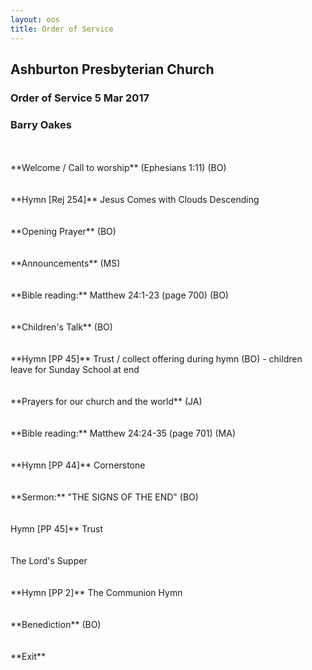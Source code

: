 ```yaml
---
layout: oos
title: Order of Service
---
```

## Ashburton Presbyterian Church

### Order of Service 5 Mar 2017

### Barry Oakes

<br>
<br>
**Welcome / Call to worship**  (Ephesians 1:11) (BO)
<br>
<br>
<br>
**Hymn [Rej 254]** Jesus Comes with Clouds Descending
<br>
<br>
<br>
**Opening Prayer** (BO)
<br>
<br>
<br>
**Announcements** (MS) 
<br>
<br>
<br>
**Bible reading:** Matthew 24:1-23 (page 700) (BO)
<br>
<br>
<br>
**Children's Talk** (BO)
<br>
<br>
<br>
**Hymn [PP 45]** Trust / collect offering during hymn  (BO) - children leave for Sunday School at end
<br>
<br>
<br>
**Prayers for our church and the world** (JA)
<br>
<br>
<br>
**Bible reading:** Matthew 24:24-35 (page 701)  (MA)
<br>
<br>
<br>
**Hymn [PP 44]** Cornerstone
<br>
<br>
<br>
**Sermon:** "THE SIGNS OF THE END"  (BO) 
<br>
<br>
<br>
Hymn [PP 45]** Trust
<br>
<br>
<br>
The Lord's Supper
<br>
<br>
<br>
**Hymn [PP 2]** The Communion Hymn
<br>
<br>
<br>
**Benediction** (BO)
<br>
<br>
<br>
**Exit**


